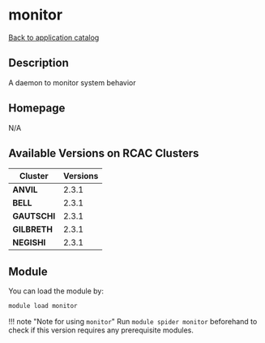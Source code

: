 # monitor

[Back to application catalog](../app_catalog.md)

## Description

A daemon to monitor system behavior

## Homepage

N/A

## Available Versions on RCAC Clusters

|Cluster|Versions|
|---|---|
**ANVIL**|2.3.1
**BELL**|2.3.1
**GAUTSCHI**|2.3.1
**GILBRETH**|2.3.1
**NEGISHI**|2.3.1

## Module

You can load the module by:

```bash
module load monitor
```

!!! note "Note for using `monitor`"
    Run `module spider monitor` beforehand to check if this version requires any prerequisite modules.
